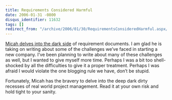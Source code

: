 ```yaml
---
title: Requirements Considered Harmful
date: 2006-01-31 -0800
disqus_identifier: 11632
tags: []
redirect_from: "/archive/2006/01/30/RequirementsConsideredHarmful.aspx/"
---
```


[Micah delves into the dark
side](http://micahdylan.com/archive/2006/01/30/Requirementsmaybeharmful.aspx)
of requirement documents. I am glad he is taking on writing about some
of the challenges we’ve faced in starting a new company. I’ve been
planning to write about many of these challenges as well, but I wanted
to give myself more time. Perhaps I was a bit too shell-shocked by all
the difficulties to give it a proper treatment. Perhaps I was afraid I
would violate the one blogging rule we have, don’t be stupid.

Fortunately, Micah has the bravery to delve into the deep dark dirty
recesses of real world project management. Read it at your own risk and
hold tight to your sanity.


